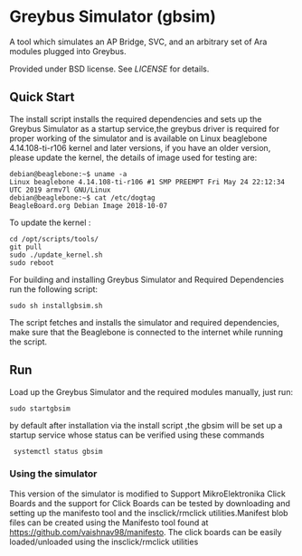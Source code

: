 <!-- This file uses Github Flavored Markdown (GFM) format. -->

# Greybus Simulator (gbsim)

A tool which simulates an AP Bridge, SVC, and an arbitrary set
of Ara modules plugged into Greybus.

Provided under BSD license. See *LICENSE* for details.

## Quick Start

The install script installs the required dependencies and  sets up the Greybus Simulator as a startup service,the greybus driver is required for proper working of the simulator and is available on Linux beaglebone 4.14.108-ti-r106 kernel and later versions, if you have an older version, please update the kernel, the details of image used for testing are:
```
debian@beaglebone:~$ uname -a
Linux beaglebone 4.14.108-ti-r106 #1 SMP PREEMPT Fri May 24 22:12:34 UTC 2019 armv7l GNU/Linux
debian@beaglebone:~$ cat /etc/dogtag
BeagleBoard.org Debian Image 2018-10-07
```

To update the kernel :
```
cd /opt/scripts/tools/
git pull
sudo ./update_kernel.sh
sudo reboot
```

For building and installing Greybus Simulator and Required Dependencies run the following script:
```
sudo sh installgbsim.sh
```
The script fetches and installs the simulator and required dependencies, make sure that the Beaglebone is connected to the internet while running the script.

## Run

Load up the Greybus Simulator and the required modules manually, just run:

```
sudo startgbsim
```
by default after installation via the install script ,the gbsim will be set up a startup service whose status can be verified using these commands

```
 systemctl status gbsim
```

### Using the simulator
This version of the simulator is modified to Support MikroElektronika Click Boards and the support for Click Boards can be tested by downloading and setting up the manifesto tool and the insclick/rmclick utilities.Manifest blob files can be created using the Manifesto tool
found at https://github.com/vaishnav98/manifesto. The click boards can be easily loaded/unloaded using the insclick/rmclick utilities
